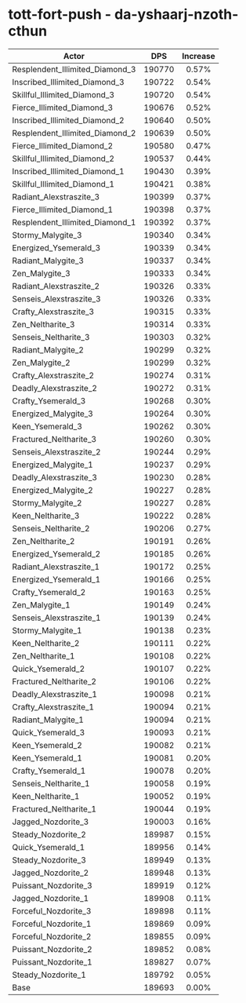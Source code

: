 # tott-fort-push - da-yshaarj-nzoth-cthun
| Actor | DPS | Increase |
|---|:---:|:---:|
|Resplendent_Illimited_Diamond_3|190770|0.57%|
|Inscribed_Illimited_Diamond_3|190722|0.54%|
|Skillful_Illimited_Diamond_3|190720|0.54%|
|Fierce_Illimited_Diamond_3|190676|0.52%|
|Inscribed_Illimited_Diamond_2|190640|0.50%|
|Resplendent_Illimited_Diamond_2|190639|0.50%|
|Fierce_Illimited_Diamond_2|190580|0.47%|
|Skillful_Illimited_Diamond_2|190537|0.44%|
|Inscribed_Illimited_Diamond_1|190430|0.39%|
|Skillful_Illimited_Diamond_1|190421|0.38%|
|Radiant_Alexstraszite_3|190399|0.37%|
|Fierce_Illimited_Diamond_1|190398|0.37%|
|Resplendent_Illimited_Diamond_1|190392|0.37%|
|Stormy_Malygite_3|190340|0.34%|
|Energized_Ysemerald_3|190339|0.34%|
|Radiant_Malygite_3|190337|0.34%|
|Zen_Malygite_3|190333|0.34%|
|Radiant_Alexstraszite_2|190326|0.33%|
|Senseis_Alexstraszite_3|190326|0.33%|
|Crafty_Alexstraszite_3|190315|0.33%|
|Zen_Neltharite_3|190314|0.33%|
|Senseis_Neltharite_3|190303|0.32%|
|Radiant_Malygite_2|190299|0.32%|
|Zen_Malygite_2|190299|0.32%|
|Crafty_Alexstraszite_2|190274|0.31%|
|Deadly_Alexstraszite_2|190272|0.31%|
|Crafty_Ysemerald_3|190268|0.30%|
|Energized_Malygite_3|190264|0.30%|
|Keen_Ysemerald_3|190262|0.30%|
|Fractured_Neltharite_3|190260|0.30%|
|Senseis_Alexstraszite_2|190244|0.29%|
|Energized_Malygite_1|190237|0.29%|
|Deadly_Alexstraszite_3|190230|0.28%|
|Energized_Malygite_2|190227|0.28%|
|Stormy_Malygite_2|190227|0.28%|
|Keen_Neltharite_3|190222|0.28%|
|Senseis_Neltharite_2|190206|0.27%|
|Zen_Neltharite_2|190191|0.26%|
|Energized_Ysemerald_2|190185|0.26%|
|Radiant_Alexstraszite_1|190172|0.25%|
|Energized_Ysemerald_1|190166|0.25%|
|Crafty_Ysemerald_2|190163|0.25%|
|Zen_Malygite_1|190149|0.24%|
|Senseis_Alexstraszite_1|190139|0.24%|
|Stormy_Malygite_1|190138|0.23%|
|Keen_Neltharite_2|190111|0.22%|
|Zen_Neltharite_1|190108|0.22%|
|Quick_Ysemerald_2|190107|0.22%|
|Fractured_Neltharite_2|190106|0.22%|
|Deadly_Alexstraszite_1|190098|0.21%|
|Crafty_Alexstraszite_1|190094|0.21%|
|Radiant_Malygite_1|190094|0.21%|
|Quick_Ysemerald_3|190093|0.21%|
|Keen_Ysemerald_2|190082|0.21%|
|Keen_Ysemerald_1|190081|0.20%|
|Crafty_Ysemerald_1|190078|0.20%|
|Senseis_Neltharite_1|190058|0.19%|
|Keen_Neltharite_1|190052|0.19%|
|Fractured_Neltharite_1|190044|0.19%|
|Jagged_Nozdorite_3|190003|0.16%|
|Steady_Nozdorite_2|189987|0.15%|
|Quick_Ysemerald_1|189956|0.14%|
|Steady_Nozdorite_3|189949|0.13%|
|Jagged_Nozdorite_2|189948|0.13%|
|Puissant_Nozdorite_3|189919|0.12%|
|Jagged_Nozdorite_1|189908|0.11%|
|Forceful_Nozdorite_3|189898|0.11%|
|Forceful_Nozdorite_1|189869|0.09%|
|Forceful_Nozdorite_2|189855|0.09%|
|Puissant_Nozdorite_2|189852|0.08%|
|Puissant_Nozdorite_1|189827|0.07%|
|Steady_Nozdorite_1|189792|0.05%|
|Base|189693|0.00%|
